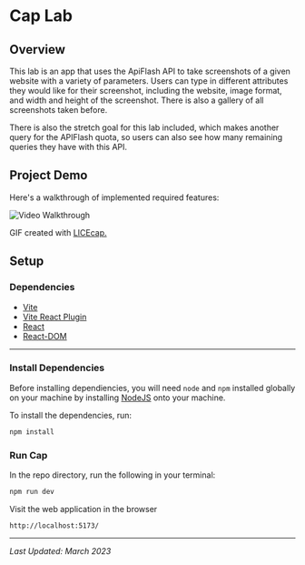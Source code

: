 # Cap Lab

## Overview

This lab is an app that uses the ApiFlash API to take screenshots of a given website with a variety of parameters. Users can type in different attributes they would like for their screenshot, including the website, image format, and width and height of the screenshot. There is also a gallery of all screenshots taken before.

There is also the stretch goal for this lab included, which makes another query for the APIFlash quota, so users can also see how many remaining queries they have with this API.

## Project Demo

Here's a walkthrough of implemented required features:

<img src='https://github.com/gabrielaliera/cap/blob/master/cap-walkthrough.gif' title='Video Walkthrough' width='' alt='Video Walkthrough' />

GIF created with <a href="https://www.cockos.com/licecap/">LICEcap.</a> 

## Setup

### Dependencies

* [Vite](https://www.npmjs.com/package/vite)
* [Vite React Plugin](https://www.npmjs.com/package/@vitejs/plugin-react)
* [React](https://www.npmjs.com/package/react)
* [React-DOM](https://www.npmjs.com/package/react-dom)

---

### Install Dependencies

Before installing dependiencies, you will need `node` and `npm` installed globally on your machine by installing  [NodeJS](https://nodejs.org/en/download/) onto your machine.

To install the dependencies, run:

```sh
npm install
```

### Run Cap

In the repo directory, run the following in your terminal:

```sh
npm run dev
```

Visit the web application in the browser

```console
http://localhost:5173/
```
---

*Last Updated: March 2023*